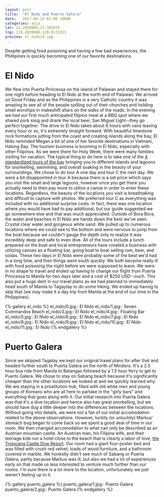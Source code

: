 ```yaml
---
layout: post
title:  "El Nido and Puerto Galera"
date:   2017-04-23 01:00 +0800
categories: asia
lat: 11.2050869,13.381035
lng: 119.2659988,120.8172321
preview: el_nido/0.jpg
---
```


Despite getting food poisoning and having a few bad experiences, the Phillipines is quickly becoming one of our favorite destinations.

<!--more-->

# El Nido

We flew into Puerta Princessa on the island of Palawan and stayed there for one night before heading to El Nido at the north end of Palawan. We arrived on Good Friday and as the Philippines is a
very Catholic country it was amazing to see all of the people spilling out of their churches and holding small worships in makeshift altars on the sides of the roads. In the evening we had our first
much anticipated filipino meal at a BBQ spot where we shared pork sisig and drank the local beer, San Miguel Light--they go perfect together. The drive to El Nido takes about 6 hours with vans
leaving every hour or so, it's extremely straight forward. With beautiful limestone rock formations jutting from the coast and creating islands along the bay,  El Nido reminded Megan a bit of one
of her favorite destinations in Vietnam, Halong Bay. The tourism business is booming in El Nido, especially with other Filipinos. As we were there for Holy Week, there were many families visiting
for vacation. The typical thing to do here is to take one of the [4 standardized tours of the bay](http://www.elnidoparadise.com/island-hopping/el-nido-tours/) bringing you to different islands and
lagoons for snorkelling, swimming, and overall soaking in the beauty of your surroundings. We chose to do tour A one day and tour C the next day. We were a bit disappointed in tour A because there is
a set price which says you visit the small and large lagoons, however once you get there you actually need to then pay more to utilize a canoe in order to enter these locations. Regardless, the
beauty of the locations you visit is breathtaking and difficult to capture with photos. We preferred tour C as everything was included with no additional surprise costs. In fact, there was one
location where you would have had to pay additional, but our guide suggested we go somewhere else and that was much appreciated. Outside of Bora Bora, the water and beaches in El Nido are hands
down the best we've seen. Crystal clear water and gorgeous white sand. We pulled up to numerous locations where we could see to the bottom and were nervous to jump from the boat because we couldn't
gauge the depth only to realize it was incredibly deep and safe to even dive. All of the tours include a lunch prepared on the boat and local entrepreneurs have created a business with utilizing
canoes as a floating bar, going boat to boat selling rum, beer, and sodas. These two days in El Nido were probably some of the best we'd had in a long time, and then things went south quickly. We
both became really ill with food poisoning the night before we were supposed to leave. We were in no shape to travel and ended up having to change our flight from Puerta Princessa to Manila for two
days later and a cost of $250 USD--ouch. This also put a huge dent in our travel plans as we had planned to immediately head south of Manila to Tagaytay to do some hiking. We ended up having to skip
that (we may make it a day trip from Manila at the end of our time in the Philippines).

{% gallery el_nido %}
el_nido/0.jpg:: El Nido
el_nido/1.jpg:: Seven Commandos Beach
el_nido/3.jpg:: El Nido
el_nido/4.jpg:: Floating Bar
el_nido/5.jpg:: El Nido
el_nido/6.jpg:: El Nido
el_nido/7.jpg:: El Nido
el_nido/8.jpg:: El Nido
el_nido/9.jpg:: El Nido
el_nido/10.jpg:: El Nido
el_nido/11.jpg:: El Nido
{% endgallery %}

# Puerto Galera

Since we skipped Tagatay we kept our original travel plans for after that and headed further south to Puerta Galera on the north of Mindoro. It's a 2.5 hour bus ride from Manila to Batangas followed
by a 1.5 hour ferry to get to Puerto Galera. We chose to stay on Sabang beach because it's significantly cheaper than the other locations we looked at and we quickly learned why. We are staying in a
prostitution hub, filled with old white men and young groups of Koreans who are all here to partake in the "girly bars" and everything that goes along with it. Our initial research into Puerta
Galera was that it's a dive location and hence also has great snorkelling, but we should have dug a little deeper into the differences between the locations. Without going into details, we were not
a fan of our initial accomodation related to the above observations. However, luckily (or unluckily) Markus' stomach bug began to come back so we spent a good deal of time in our room. We then changed
accomodation to what can only be described as an Austrian mountain castle. An Austrian man, his Filipina wife, and their teenage kids run a hotel close to the beach that is clearly a labor of love,
[the Tropicana Castle Dive Resort](http://www.tropicanacastleresort.com/). Our room had a giant four-poster bed and was filled with crush red velvet, loads of wood furniture, and a bathroom covered
in marble.  We honestly didn't see much of Sabang or Puerta Galera, partly because Markus was ill, but also we had a lot of experiences early on that made us less interested to venture much further
than our rooms. I'm sure there is a lot more to the location, unfortunately we just weren't feeling up to it.

{% gallery puerto_galera %}
puerto_galera/1.jpg:: Puerto Galera
puerto_galera/2.jpg:: Puerto Galera
{% endgallery %}